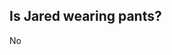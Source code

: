 ## Is Jared wearing pants?
No

<!-- ## Why?
He's got to have some semblance of getting ready for the day. -->
